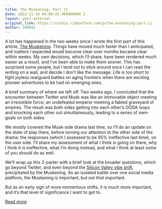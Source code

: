 ```yaml
---
title: The Muskening, Part II
date: 2022-11-26 04:08:43.000000000 Z
layout: post-external
original_link: https://studio.ribbonfarm.com/p/the-muskening-part-ii
author: 100041
---
```


A lot has happened in the two weeks since I wrote the first part of this article, [The Muskening](https://studio.ribbonfarm.com/p/the-muskening). Things have moved much faster than I anticipated, and matters I expected would become clear over months became clear within weeks. My own decisions, which I’ll share, have been rendered much easier as a result, and I’ve been able to make them sooner. This has surprised some people, but I tend not to stick around once I can read the writing on a wall, and decide I don’t like the message. Life is too short to fight joyless rearguard battles on aging frontiers when there are exciting pioneer adventures to be had on emerging ones.

A brief summary of where we left off. Two weeks ago, I concluded that the encounter between Twitter and Musk was like an immovable object meeting an irresistible force; an undefeated emperor meeting a fabled graveyard of empires. The result was both sides getting into each other’s OODA loops and knocking each other out simultaneously, leading to a series of own-goals on both sides.

We mostly covered the Musk-side drama last time, so I’ll do an update on the state of play there, before turning our attention to the other side of the drama: the responses (which I assessed to be 95% ineffective last time), on the user side. I’ll share my assessment of what I think is going on there, why I think it is ineffective, what I’m doing instead, and what I think at least _some_ of you should do as well.

We’ll wrap up this 2-parter with a brief look at the broader questions, which go beyond Twitter, and even beyond the [Silicon Valley vibe shift](https://studio.ribbonfarm.com/p/silicon-valley-vibe-shift), precipitated by the Muskening. As an isolated battle over one social media platform, the Muskening is important, but not _that_ important.

But as an early sign of more momentous shifts, it is much more important, and it’s that level of significance I want to get to.

[Read more](https://studio.ribbonfarm.com/p/the-muskening-part-ii)

